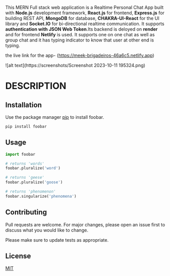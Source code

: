 This MERN Full stack web application is a Realtime Personal Chat App built with **Node.js** development framework, **React.js** for frontend, **Express.js** for building REST API, **MongoDB** for database, **CHAKRA-UI-React** for the UI library and **Socket.IO** for bi-directional realtime communication. It supports **authentication with JSON Web Token**.Its backend is deloyed on **render** and for frontend **Netlify** is used.
It supports one on one chat as well as group chat and it has typing indicator to know that user at other end is typing.


the live link for the app- (https://meek-brigadeiros-46a6c5.netlify.app)

![alt text](https://screenshots/Screenshot 2023-10-11 195324.png)
# DESCRIPTION



## Installation

Use the package manager [pip](https://pip.pypa.io/en/stable/) to install foobar.

```bash
pip install foobar
```

## Usage

```python
import foobar

# returns 'words'
foobar.pluralize('word')

# returns 'geese'
foobar.pluralize('goose')

# returns 'phenomenon'
foobar.singularize('phenomena')
```

## Contributing

Pull requests are welcome. For major changes, please open an issue first
to discuss what you would like to change.

Please make sure to update tests as appropriate.

## License

[MIT](https://choosealicense.com/licenses/mit/)
